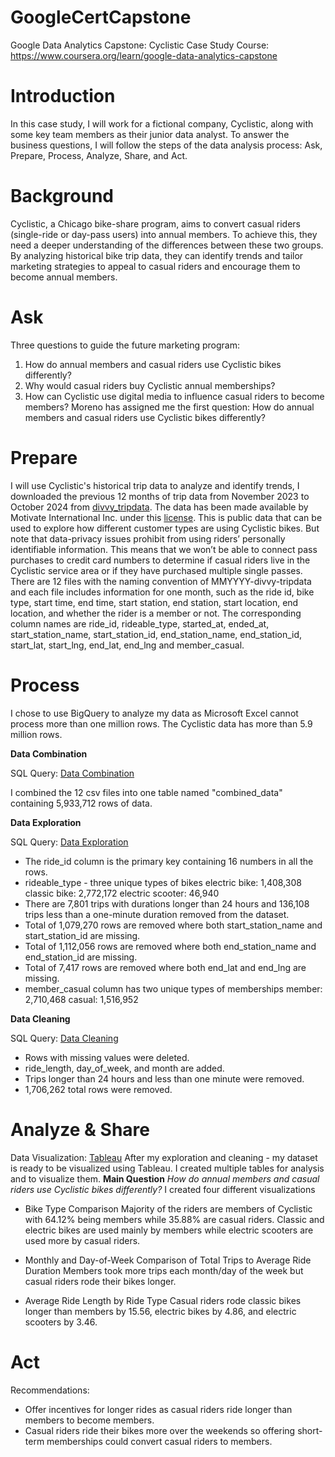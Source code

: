 # GoogleCertCapstone
Google Data Analytics Capstone: Cyclistic Case Study
Course: https://www.coursera.org/learn/google-data-analytics-capstone 
# Introduction
In this case study, I will work for a fictional company, Cyclistic, along with some key team members as their junior data analyst. To answer the business questions, I will follow the steps of the data analysis process: Ask, Prepare, Process, Analyze, Share, and Act. 
# Background
Cyclistic, a Chicago bike-share program, aims to convert casual riders (single-ride or day-pass users) into annual members. To achieve this, they need a deeper understanding of the differences between these two groups. By analyzing historical bike trip data, they can identify trends and tailor marketing strategies to appeal to casual riders and encourage them to become annual members.
# Ask
Three questions to guide the future marketing program:
1. How do annual members and casual riders use Cyclistic bikes differently?
2. Why would casual riders buy Cyclistic annual memberships?
3. How can Cyclistic use digital media to influence casual riders to become members?
Moreno has assigned me the first question: How do annual members and casual riders use Cyclistic bikes differently?
# Prepare
I will use Cyclistic's historical trip data to analyze and identify trends, I downloaded the previous 12 months of trip data from November 2023 to October 2024 from [divvy_tripdata](https://divvytripdata.s3.amazonaws.com/index.html). The data has been made available by Motivate International Inc. under this [license](https://divvybikes.com/data-license-agreement).
This is public data that can be used to explore how different customer types are using Cyclistic bikes. But note that data-privacy issues prohibit from using riders’ personally identifiable information. This means that we won’t be able to connect pass purchases to credit card numbers to determine if casual riders live in the Cyclistic service area or if they have purchased multiple single passes.
There are 12 files with the naming convention of MMYYYY-divvy-tripdata and each file includes information for one month, such as the ride id, bike type, start time, end time, start station, end station, start location, end location, and whether the rider is a member or not. The corresponding column names are ride_id, rideable_type, started_at, ended_at, start_station_name, start_station_id, end_station_name, end_station_id, start_lat, start_lng, end_lat, end_lng and member_casual.
# Process
I chose to use BigQuery to analyze my data as Microsoft Excel cannot process more than one million rows. The Cyclistic data has more than 5.9 million rows. 

**Data Combination**

SQL Query: [Data Combination](https://github.com/maryjanex/GoogleCertCapstone/blob/main/Data%20Combination)

I combined the 12 csv files into one table named "combined_data" containing 5,933,712 rows of data.

**Data Exploration**

SQL Query: [Data Exploration](https://github.com/maryjanex/GoogleCertCapstone/blob/main/Data%20Exploration)
  - The ride_id column is the primary key containing 16 numbers in all the rows.
  - rideable_type - three unique types of bikes
      electric bike: 1,408,308
      classic bike: 2,772,172
      electric scooter: 46,940
  - There are 7,801 trips with durations longer than 24 hours and 136,108 trips less than a one-minute duration removed from the dataset.
  - Total of 1,079,270 rows are removed where both start_station_name and start_station_id are missing.
  - Total of 1,112,056 rows are removed where both end_station_name and end_station_id are missing.
  - Total of 7,417 rows are removed where both end_lat and end_lng are missing.
  - member_casual column has two unique types of memberships
      member: 2,710,468
      casual: 1,516,952

**Data Cleaning**

SQL Query: [Data Cleaning](https://github.com/maryjanex/GoogleCertCapstone/blob/main/Data%20Cleaning)
- Rows with missing values were deleted.
- ride_length, day_of_week, and month are added.
- Trips longer than 24 hours and less than one minute were removed.
- 1,706,262 total rows were removed.
  
# Analyze & Share
Data Visualization: [Tableau](https://public.tableau.com/app/profile/mary.jane.nguyen4796/viz/GoogleDataAnalyticsCapstone_17325976399410/AvgRideLengthRideType)
After my exploration and cleaning - my dataset is ready to be visualized using Tableau. I created multiple tables for analysis and to visualize them.
**Main Question** _How do annual members and casual riders use Cyclistic bikes differently?_
I created four different visualizations
- Bike Type Comparison
Majority of the riders are members of Cyclistic with 64.12% being members while 35.88% are casual riders. Classic and electric bikes are used mainly by members while electric scooters are used more by casual riders.

- Monthly and Day-of-Week Comparison of Total Trips to Average Ride Duration
Members took more trips each month/day of the week but casual riders rode their bikes longer.

- Average Ride Length by Ride Type
Casual riders rode classic bikes longer than members by 15.56, electric bikes by 4.86, and electric scooters by 3.46.

# Act
Recommendations:
- Offer incentives for longer rides as casual riders ride longer than members to become members.
- Casual riders ride their bikes more over the weekends so offering short-term memberships could convert casual riders to members.
